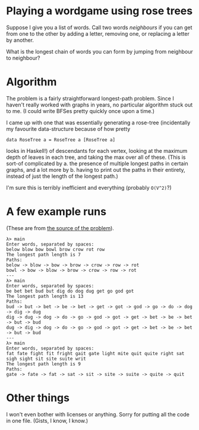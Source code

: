 # Playing a wordgame using rose trees
Suppose I give you a list of words. Call two words *neighbours* if you can get from one to the other by adding a letter, removing one, or replacing a letter by another.

What is the longest chain of words you can form by jumping from neighbour to neighbour?

# Algorithm
The problem is a fairly straightforward longest-path problem. Since I haven't really worked with graphs in years, no particular algorithm stuck out to me. (I could write BFSes pretty quickly once upon a time.)

I came up with one that was essentially generating a rose-tree (incidentally my favourite data-structure because of how pretty

    data RoseTree a = RoseTree a [RoseTree a]

looks in Haskell!) of descendants for each vertex, looking at the maximum depth of leaves in each tree, and taking the max over all of these. (This is sort-of complicated by a. the presence of multiple longest paths in certain graphs, and a lot more by b. having to print out the paths in their entirety, instead of just the length of the longest path.)

I'm sure this is terribly inefficient and everything (probably `O(V^2)`?)

# A few example runs
(These are from [the source of the problem](http://www.iarcs.org.in/inoi/2004/zio2004/zio2004-qpaper.pdf)).

    λ> main
    Enter words, separated by spaces:
    below blow bow bowl brow crow rot row
    The longest path length is 7
    Paths:
    below -> blow -> bow -> brow -> crow -> row -> rot
    bowl -> bow -> blow -> brow -> crow -> row -> rot
    ---
    λ> main
    Enter words, separated by spaces:
    be bet bet bud but dig do dog dug get go god got
    The longest path length is 13
    Paths:
    bud -> but -> bet -> be -> bet -> get -> got -> god -> go -> do -> dog -> dig -> dug
    dig -> dug -> dog -> do -> go -> god -> got -> get -> bet -> be -> bet -> but -> bud
    dug -> dig -> dog -> do -> go -> god -> got -> get -> bet -> be -> bet -> but -> bud
    ---
    λ> main
    Enter words, separated by spaces:
    fat fate fight fit fright gait gate light mite quit quite right sat sigh sight sit site suite writ
    The longest path length is 9
    Paths:
    gate -> fate -> fat -> sat -> sit -> site -> suite -> quite -> quit

# Other things
I won't even bother with licenses or anything. Sorry for putting all the code in one file. (Gists, I know, I know.)
